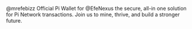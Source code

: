 @mrefebizz Official Pi Wallet for @EfeNexus the secure, all-in one solution for Pi Network transactions. Join us to mine, thrive, and build a stronger future.
